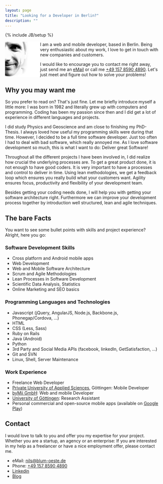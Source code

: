 ```yaml
---
layout: page
title: "Looking for a Developer in Berlin?"
description: ""
---
```

{% include JB/setup %}

<img src="/assets/images/portrait_bw.png"
style="width:115px;height:auto;float:left;"/>
I am a web and mobile developer, based in Berlin. Being very
enthusiastic about my work, I love to get in touch with new companies
and customers.

I would like to encourage you to contact me right away,
just send me an [eMail](mailto:nils@blum-oeste.de) or call me
[+49 157 8590 4890](tel:+4915785904890). Let's just meet and figure out
how to solve your problems!

## Why you may want me
So you prefer to read on? That's just fine. Let me briefly introduce myself a
little more: I was born in 1982 and literally grew up with computers and
programming. Coding has been my passion since then and I did get a lot
of experience in different languages and projects.

I did study Physics
and Geoscience and am close to finishing my PhD-Thesis. I always loved
how useful my programming skills were during that time. However, I
decided to be a full time software developer. Just too often I had to deal with
bad software, which really annoyed me. As I love software development so
much, this is what I want to do: Deliver great Software!

Throughout all the different projects I have been involved in, I did
realize how crucial the underlying processes are. To get a great product
done, it is not enough to have good coders. It is very important to have
a processes and control to deliver in time. Using lean methodologies, we
get a feedback loop which ensures you really build what your customers
want. Agility ensures focus, productivity and flexibility of your
development team.

Besides getting your coding needs done, I will help you with getting
your software architecture right. Furthermore we can improve your development
process together by introduction well structured, lean and agile
techniques.

## The bare Facts
You want to see some bullet points with skills and project experience?
Alright, here you go:
### Software Development Skills
- Cross platform and Android mobile apps
- Web Development
- Web and Mobile Software Architecture
- Scrum and Agile Methodologies
- Lean Processes in Software Development
- Scientific Data Analysis, Statistics
- Online Marketing and SEO basics

### Programming Languages and Technologies
- Javascript (jQuery, AngularJS, Node.js, Backbone.js, Phonegap/Cordova,
  ...)
- HTML
- CSS (Less, Sass)
- Ruby on Rails
- Java (Android)
- Python
- 3rd Party and Social Media APIs (facebook, linkedIn, GetSatisfaction,
  ...)
- Git and SVN
- Linux, Shell, Server Maintenance

### Work Experience
- Freelance Web Developer
- [Private University of Applied Sciences](http://www.pfh.de/en/), Göttingen: Mobile Developer
- [byMii GmbH](http://www.bymii.de/): Web and mobile Developer
- [University of Göttingen](http://www.uni-goettingen.de/en/1.html): Research Assistant
- Personal commercial and open-source mobile apps (available on [Google
  Play](https://play.google.com/store/apps/developer?id=WebEndemics&hl=en))

## Contact
I would love to talk to you and offer you my expertise for your project.
Whether you are a startup, an agency or an enterprise: If you are
interested in my
help as a freelancer or have a nice employment offer, please contact me.
- eMail: [nils@blum-oeste.de](mailto:nils@blum-oeste.de)
- Phone: [+49 157 8590 4890](tel:+4915785904890)
- [Linkedin](http://www.linkedin.com/pub/nils-blum-oeste/45/161/19)
- [Blog](/)
